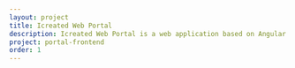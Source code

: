 ```yaml
---
layout: project
title: Icreated Web Portal
description: Icreated Web Portal is a web application based on Angular and PrimeNG frameworks that allows users to create and manage their own web front-end business logic.
project: portal-frontend
order: 1
---
```

